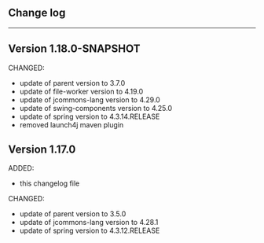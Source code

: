 ## Change log
----------------------

Version 1.18.0-SNAPSHOT
-------------

CHANGED:

- update of parent version to 3.7.0
- update of file-worker version to 4.19.0
- update of jcommons-lang version to 4.29.0
- update of swing-components version to 4.25.0
- update of spring version to 4.3.14.RELEASE
- removed launch4j maven plugin

Version 1.17.0
-------------

ADDED:
 
- this changelog file

CHANGED:

- update of parent version to 3.5.0
- update of jcommons-lang version to 4.28.1
- update of spring version to 4.3.12.RELEASE
